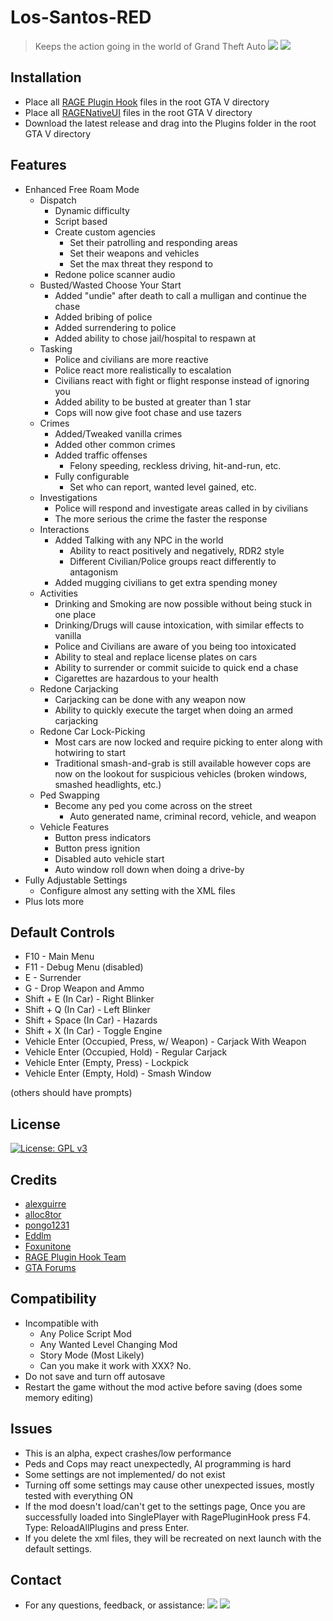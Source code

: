 # Los-Santos-RED

> Keeps the action going in the world of Grand Theft Auto 
![](https://img.shields.io/github/last-commit/thatoneguy650/Los-Santos-RED)
![](https://img.shields.io/github/commit-activity/w/thatoneguy650/Los-Santos-RED)


## Installation
- Place all [RAGE Plugin Hook](https://ragepluginhook.net/Downloads.aspx) files in the root GTA V directory
- Place all [RAGENativeUI](https://github.com/alexguirre/RAGENativeUI/releases) files in the root GTA V directory
- Download the latest release and drag into the Plugins folder in the root GTA V directory

## Features
- Enhanced Free Roam Mode
  - Dispatch
    - Dynamic difficulty 
    - Script based
    - Create custom agencies
        - Set their patrolling and responding areas
        - Set their weapons and vehicles
        - Set the max threat they respond to
     - Redone police scanner audio
  - Busted/Wasted Choose Your Start
    - Added "undie" after death to call a mulligan and continue the chase
    - Added bribing of police
    - Added surrendering to police
    - Added ability to chose jail/hospital to respawn at
  - Tasking
    - Police and civilians are more reactive
    - Police react more realistically to escalation
    - Civilians react with fight or flight response instead of ignoring you
    - Added ability to be busted at greater than 1 star
    - Cops will now give foot chase and use tazers
  - Crimes
    - Added/Tweaked vanilla crimes
    - Added other common crimes
    - Added traffic offenses
        - Felony speeding, reckless driving, hit-and-run, etc.
    - Fully configurable
        - Set who can report, wanted level gained, etc.
  - Investigations
    - Police will respond and investigate areas called in by civilians
    - The more serious the crime the faster the response
  - Interactions
    - Added Talking with any NPC in the world
        - Ability to react positively and negatively, RDR2 style
        - Different Civilian/Police groups react differently to antagonism
    - Added mugging civilians to get extra spending money
  - Activities
    - Drinking and Smoking are now possible without being stuck in one place
    - Drinking/Drugs will cause intoxication, with similar effects to vanilla
    - Police and Civilians are aware of you being too intoxicated
    - Ability to steal and replace license plates on cars
    - Ability to surrender or commit suicide to quick end a chase
    - Cigarettes are hazardous to your health
  - Redone Carjacking
    - Carjacking can be done with any weapon now
    - Ability to quickly execute the target when doing an armed carjacking
  - Redone Car Lock-Picking
    - Most cars are now locked and require picking to enter along with hotwiring to start
    - Traditional smash-and-grab is still available however cops are now on the lookout for suspicious vehicles (broken windows, smashed headlights, etc.)
  - Ped Swapping
    - Become any ped you come across on the street
        - Auto generated name, criminal record, vehicle, and weapon
  - Vehicle Features
    - Button press indicators
    - Button press ignition
    - Disabled auto vehicle start 
    - Auto window roll down when doing a drive-by
- Fully Adjustable Settings
  - Configure almost any setting with the XML files
- Plus lots more

## Default Controls
- F10 - Main Menu
- F11 - Debug Menu (disabled)
- E - Surrender
- G - Drop Weapon and Ammo
- Shift + E (In Car) - Right Blinker
- Shift + Q (In Car) - Left Blinker
- Shift + Space (In Car) - Hazards
- Shift + X (In Car) - Toggle Engine
- Vehicle Enter (Occupied, Press, w/ Weapon) - Carjack With Weapon
- Vehicle Enter (Occupied, Hold) - Regular Carjack
- Vehicle Enter (Empty, Press) - Lockpick
- Vehicle Enter (Empty, Hold) - Smash Window

(others should have prompts)

## License
[![License: GPL v3](https://img.shields.io/badge/License-GPLv3-blue.svg)](https://www.gnu.org/licenses/gpl-3.0)

## Credits
- [alexguirre](https://github.com/alexguirre)
- [alloc8tor](https://github.com/alloc8or)
- [pongo1231](https://github.com/pongo1231)
- [Eddlm](https://github.com/Eddlm)
- [Foxunitone](https://www.gta5-mods.com/users/Foxunitone)
- [RAGE Plugin Hook Team](https://ragepluginhook.net/About.aspx)
- [GTA Forums](https://gtaforums.com/)

## Compatibility
- Incompatible with
  - Any Police Script Mod
  - Any Wanted Level Changing Mod
  - Story Mode (Most Likely)
  - Can you make it work with XXX? No.
- Do not save and turn off autosave
- Restart the game without the mod active before saving (does some memory editing)

## Issues
- This is an alpha, expect crashes/low performance
- Peds and Cops may react unexpectedly, AI programming is hard
- Some settings are not implemented/ do not exist
- Turning off some settings may cause other unexpected issues, mostly tested with everything ON
- If the mod doesn't load/can't get to the settings page, Once you are successfully loaded into SinglePlayer with RagePluginHook press F4. Type: ReloadAllPlugins and press Enter.
- If you delete the xml files, they will be recreated on next launch with the default settings.

## Contact
- For any questions, feedback, or assistance:
[![](https://img.shields.io/badge/email-imnotphoon%40gmail-blue)](mailto:imnotphoon@gmail.com)
[![](https://img.shields.io/badge/youtube-not%20phoon-red)](https://www.youtube.com/channel/UCztW17S8jNqJo6TqzmMbj8Q)
